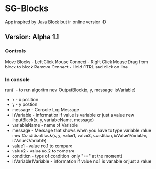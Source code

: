 # SG-Blocks
App inspired by Java Block but in online version :D
## Version: Alpha 1.1
### Controls
Move Blocks - Left Click Mouse
Connect - Right Click Mouse Drag from block to block
Remove Connect - Hold CTRL and click on line

### In console
run() - to run algoritm
new OutputBlock(x, y, message, isVariable)
* x - x position
* y - y postion
* message - Console Log Message
* isVariable - information if value is variable or just a value
new InputBlock(x, y, variableName, message)
* variableName - name of Variable
* message - Message that shows when you have to type variable value
new ConditionBlock(x, y, value1, value2, condition, isValue1Variable, isValue2Variable)
* value1 - value no.1 to compare
* value2 - value no.2 to compare
* condition - type of condition (only "==" at the moment)
* isVariable1Variable - information if value no.1 is variable or just a value

